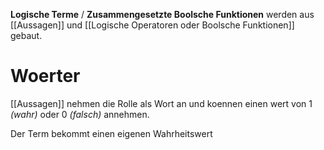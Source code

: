 **Logische Terme** / **Zusammengesetzte Boolsche Funktionen** werden aus [[Aussagen]] und [[Logische Operatoren oder Boolsche Funktionen]] gebaut. 
# Woerter 
[[Aussagen]] nehmen die Rolle als Wort an und koennen einen wert von 1 *(wahr)* oder 0 *(falsch)* annehmen.


Der Term bekommt einen eigenen Wahrheitswert
